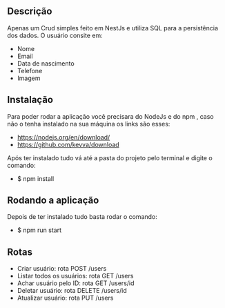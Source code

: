 ## Descrição

Apenas um Crud simples feito em NestJs e utiliza SQL para a persistência dos dados. O usuário consite em:

* Nome
* Email
* Data de nascimento
* Telefone
* Imagem

## Instalação

Para poder rodar a aplicação você precisara do NodeJs e do npm , caso não o tenha instalado na sua máquina os links são esses:

* https://nodejs.org/en/download/
* https://github.com/kevva/download

Após ter instalado tudo vá até a pasta do projeto pelo terminal e digite o comando:

* $ npm install

## Rodando a aplicação

Depois de ter instalado tudo basta rodar o comando:

* $ npm run start

## Rotas

* Criar usuário: rota POST /users 
* Listar todos os usuários: rota GET /users
* Achar usuário pelo ID: rota GET /users/id
* Deletar usuário: rota DELETE /users/id
* Atualizar usuário: rota PUT /users

